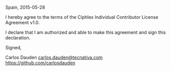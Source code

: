 Spain, 2015-05-28

I hereby agree to the terms of the Ciphlex Individual Contributor License Agreement v1.0.

I declare that I am authorized and able to make this agreement and sign this declaration.

Signed,

Carlos Dauden carlos.dauden@tecnativa.com https://github.com/carlosdauden

